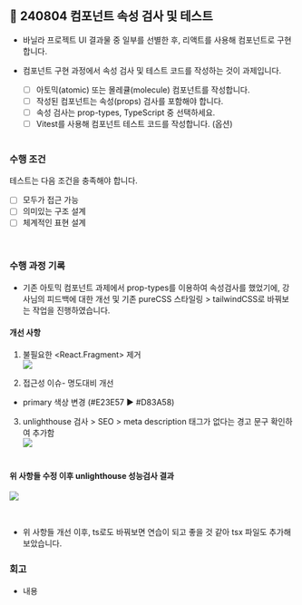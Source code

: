 ## 🧩 240804 컴포넌트 속성 검사 및 테스트

- 바닐라 프로젝트 UI 결과물 중 일부를 선별한 후, 리액트를 사용해 컴포넌트로 구현합니다.
- 컴포넌트 구현 과정에서 속성 검사 및 테스트 코드를 작성하는 것이 과제입니다.

  - [ ] 아토믹(atomic) 또는 몰레큘(molecule) 컴포넌트를 작성합니다.
  - [ ] 작성된 컴포넌트는 속성(props) 검사를 포함해야 합니다.
  - [ ] 속성 검사는 prop-types, TypeScript 중 선택하세요.
  - [ ] Vitest를 사용해 컴포넌트 테스트 코드를 작성합니다. (옵션)

  <br>

### 수행 조건

테스트는 다음 조건을 충족해야 합니다.

- [ ] 모두가 접근 가능
- [ ] 의미있는 구조 설계
- [ ] 체계적인 표현 설계

<br>

### 수행 과정 기록

- 기존 아토믹 컴포넌트 과제에서 prop-types를 이용하여 속성검사를 했었기에,
  강사님의 피드백에 대한 개선 및 기존 pureCSS 스타일링 > tailwindCSS로 바꿔보는 작업을 진행하였습니다.

#### 개선 사항

1. 불필요한 <React.Fragment> 제거<br>
   ![](https://velog.velcdn.com/images/zidoopal/post/2920a2cc-684a-4820-9e8d-d608dcb22313/image.png)
   <br>

2. 접근성 이슈- 명도대비 개선

- primary 색상 변경 (#E23E57 ▶ #D83A58)
  <br>

3. unlighthouse 검사 > SEO > meta description 태그가 없다는 경고 문구 확인하여 추가함<br>
   ![](https://velog.velcdn.com/images/zidoopal/post/1c66bb90-ebaa-43bc-a241-ce047854898b/image.png)<br>
   <br>

#### 위 사항들 수정 이후 unlighthouse 성능검사 결과

![](https://velog.velcdn.com/images/zidoopal/post/7b5969eb-9cd6-4f20-a974-6821b53d36df/image.png)

<br>

- 위 사항들 개선 이후, ts로도 바꿔보면 연습이 되고 좋을 것 같아 tsx 파일도 추가해보았습니다.

### 회고

- 내용
